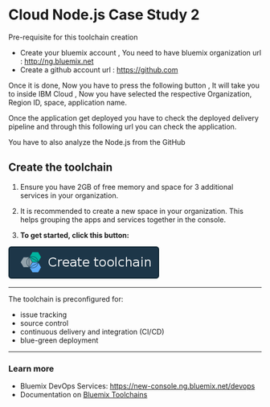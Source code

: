 # Cloud Node.js Case Study 2

Pre-requisite  for this toolchain creation 

* Create your bluemix account , You need to have bluemix organization 
   url : http://ng.bluemix.net
* Create a github account 
   url : https://github.com
   
Once it is done, Now you have to press the following button , It will take you  to inside IBM Cloud , Now you have selected the respective Organization, Region ID, space, application name.

Once the application get deployed you have to check the deployed delivery pipeline and through this following url you can check the application.

You have to also analyze the Node.js from the GitHub 

## Create the toolchain

1. Ensure you have 2GB of free memory and space for 3 additional services in your organization.

2. It is recommended to create a new space in your organization. This helps grouping the apps and services together in the console.

3. **To get started, click this button:**

 [![Deploy To Bluemix](./.bluemix/create_toolchain_button.png)](https://console.bluemix.net/devops/setup/deploy/?repository=https%3A//github.com/cainsomniac/dreamhome-finders-tool-01)

---
The toolchain is preconfigured for:

- issue tracking
- source control
- continuous delivery and integration (CI/CD)
- blue-green deployment

---
### Learn more

* Bluemix DevOps Services: https://new-console.ng.bluemix.net/devops
* Documentation on [Bluemix Toolchains][toolchains_overview_url]

<!--Links-->
[bot_github_url]: https://github.com/IBM-Bluemix/insurance-bot
[orders_github_url]: https://github.com/IBM-Bluemix/insurance-orders
[catalog_github_url]: https://github.com/IBM-Bluemix/insurance-catalog
[dashboard_github_url]: https://github.com/IBM-Bluemix/insurance-bot-dashboard
[ios_github_url]: https://github.com/IBM-Bluemix/insurance-bot-ios
[android_github_url]: https://github.com/IBM-Bluemix/insurance-bot-android
[toolchains_overview_url]: https://new-console.ng.bluemix.net/docs/toolchains/toolchains_overview.html
[toolchains_interconnect_video_url]: https://vimeo.com/156126035/8b04b8878a
[garage_method_url]: https://www.ibm.com/devops/method
